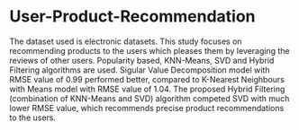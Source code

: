 # User-Product-Recommendation
The dataset used is electronic datasets. This study focuses on recommending products to the users which pleases them by leveraging the reviews of other users. Popularity based, KNN-Means, SVD and Hybrid Filtering algorithms are used. Sigular Value Decomposition model with RMSE value of 0.99 performed better, compared to K-Nearest Neighbours
with Means model with RMSE value of 1.04. The proposed Hybrid Filtering (combination of KNN-Means and SVD) algorithm competed SVD with much lower RMSE value, which recommends precise product recommendations to the users.
